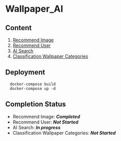 # Wallpaper_AI

## Content
1. [Recommend Image](#Image)
1. [Recommend User](#User)
2. [AI Search](#Search)
3. [Classification Wallpaper Categories](#Categories)

## Deployment

  ```
    docker-compose build
    docker-compose up -d
  ```

## Completion Status
- Recommend Image: ***Completed***
- Recommend User: ***Not Started***
- AI Search: ***In progress***
- Classification Wallpaper Categories: ***Not Started***
